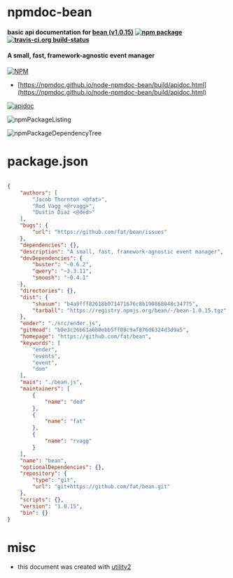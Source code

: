 # npmdoc-bean

#### basic api documentation for  [bean (v1.0.15)](https://github.com/fat/bean)  [![npm package](https://img.shields.io/npm/v/npmdoc-bean.svg?style=flat-square)](https://www.npmjs.org/package/npmdoc-bean) [![travis-ci.org build-status](https://api.travis-ci.org/npmdoc/node-npmdoc-bean.svg)](https://travis-ci.org/npmdoc/node-npmdoc-bean)

#### A small, fast, framework-agnostic event manager

[![NPM](https://nodei.co/npm/bean.png?downloads=true&downloadRank=true&stars=true)](https://www.npmjs.com/package/bean)

- [https://npmdoc.github.io/node-npmdoc-bean/build/apidoc.html](https://npmdoc.github.io/node-npmdoc-bean/build/apidoc.html)

[![apidoc](https://npmdoc.github.io/node-npmdoc-bean/build/screenCapture.buildCi.browser.%252Ftmp%252Fbuild%252Fapidoc.html.png)](https://npmdoc.github.io/node-npmdoc-bean/build/apidoc.html)

![npmPackageListing](https://npmdoc.github.io/node-npmdoc-bean/build/screenCapture.npmPackageListing.svg)

![npmPackageDependencyTree](https://npmdoc.github.io/node-npmdoc-bean/build/screenCapture.npmPackageDependencyTree.svg)



# package.json

```json

{
    "authors": [
        "Jacob Thornton <@fat>",
        "Rod Vagg <@rvagg>",
        "Dustin Diaz <@ded>"
    ],
    "bugs": {
        "url": "https://github.com/fat/bean/issues"
    },
    "dependencies": {},
    "description": "A small, fast, framework-agnostic event manager",
    "devDependencies": {
        "buster": "~0.6.2",
        "qwery": "~3.3.11",
        "smoosh": "~0.4.1"
    },
    "directories": {},
    "dist": {
        "shasum": "b4a9fff82618b071471676c8b190868048c34775",
        "tarball": "https://registry.npmjs.org/bean/-/bean-1.0.15.tgz"
    },
    "ender": "./src/ender.js",
    "gitHead": "b0e3c26b61a6b0ebb5ff08c9af876d6324d3d9a5",
    "homepage": "https://github.com/fat/bean",
    "keywords": [
        "ender",
        "events",
        "event",
        "dom"
    ],
    "main": "./bean.js",
    "maintainers": [
        {
            "name": "ded"
        },
        {
            "name": "fat"
        },
        {
            "name": "rvagg"
        }
    ],
    "name": "bean",
    "optionalDependencies": {},
    "repository": {
        "type": "git",
        "url": "git+https://github.com/fat/bean.git"
    },
    "scripts": {},
    "version": "1.0.15",
    "bin": {}
}
```



# misc
- this document was created with [utility2](https://github.com/kaizhu256/node-utility2)
